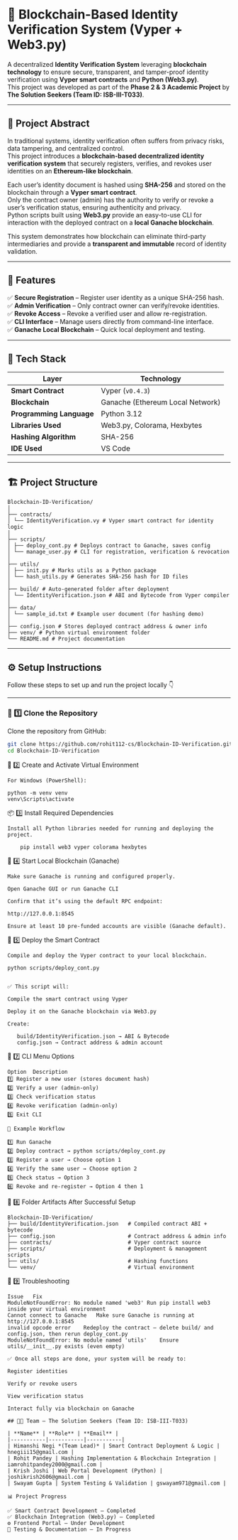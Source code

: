 # 🧾 Blockchain-Based Identity Verification System (Vyper + Web3.py)

A decentralized **Identity Verification System** leveraging **blockchain technology** to ensure secure, transparent, and tamper-proof identity verification using **Vyper smart contracts** and **Python (Web3.py)**.  
This project was developed as part of the **Phase 2 & 3 Academic Project** by **The Solution Seekers (Team ID: ISB-III-T033)**.

---

## 🧠 Project Abstract

In traditional systems, identity verification often suffers from privacy risks, data tampering, and centralized control.  
This project introduces a **blockchain-based decentralized identity verification system** that securely registers, verifies, and revokes user identities on an **Ethereum-like blockchain**.

Each user’s identity document is hashed using **SHA-256** and stored on the blockchain through a **Vyper smart contract**.  
Only the contract owner (admin) has the authority to verify or revoke a user’s verification status, ensuring authenticity and privacy.  
Python scripts built using **Web3.py** provide an easy-to-use CLI for interaction with the deployed contract on a **local Ganache blockchain**.

This system demonstrates how blockchain can eliminate third-party intermediaries and provide a **transparent and immutable** record of identity validation.

---

## 🚀 Features

✅ **Secure Registration** – Register user identity as a unique SHA-256 hash.  
✅ **Admin Verification** – Only contract owner can verify/revoke identities.  
✅ **Revoke Access** – Revoke a verified user and allow re-registration.  
✅ **CLI Interface** – Manage users directly from command-line interface.  
✅ **Ganache Local Blockchain** – Quick local deployment and testing.  

---

## 🧩 Tech Stack

| Layer | Technology |
|-------|-------------|
| **Smart Contract** | Vyper (`v0.4.3`) |
| **Blockchain** | Ganache (Ethereum Local Network) |
| **Programming Language** | Python 3.12 |
| **Libraries Used** | Web3.py, Colorama, Hexbytes |
| **Hashing Algorithm** | SHA-256 |
| **IDE Used** | VS Code |

---

## 🏗️ Project Structure
```
Blockchain-ID-Verification/
│
├── contracts/
│ └── IdentityVerification.vy # Vyper smart contract for identity logic
│
├── scripts/
│ ├── deploy_cont.py # Deploys contract to Ganache, saves config
│ └── manage_user.py # CLI for registration, verification & revocation
│
├── utils/
│ ├── init.py # Marks utils as a Python package
│ └── hash_utils.py # Generates SHA-256 hash for ID files
│
├── build/ # Auto-generated folder after deployment
│ └── IdentityVerification.json # ABI and Bytecode from Vyper compiler
│
├── data/
│ └── sample_id.txt # Example user document (for hashing demo)
│
├── config.json # Stores deployed contract address & owner info
├── venv/ # Python virtual environment folder
└── README.md # Project documentation
```
---

## ⚙️ Setup Instructions
Follow these steps to set up and run the project locally 👇

---

### 🧩 1️⃣ Clone the Repository

Clone the repository from GitHub:
```bash
git clone https://github.com/rohit112-cs/Blockchain-ID-Verification.git
cd Blockchain-ID-Verification
```

🧱 2️⃣ Create and Activate Virtual Environment
```
For Windows (PowerShell):

python -m venv venv
venv\Scripts\activate
```

📦 3️⃣ Install Required Dependencies
```
Install all Python libraries needed for running and deploying the project.

    pip install web3 vyper colorama hexbytes
```
🔗 4️⃣ Start Local Blockchain (Ganache)
```
Make sure Ganache is running and configured properly.

Open Ganache GUI or run Ganache CLI

Confirm that it’s using the default RPC endpoint:

http://127.0.0.1:8545

Ensure at least 10 pre-funded accounts are visible (Ganache default).
```
🚀 5️⃣ Deploy the Smart Contract
```
Compile and deploy the Vyper contract to your local blockchain.

python scripts/deploy_cont.py


✅ This script will:

Compile the smart contract using Vyper

Deploy it on the Ganache blockchain via Web3.py

Create:

   build/IdentityVerification.json → ABI & Bytecode
   config.json → Contract address & admin account
```
🧮 7️⃣ CLI Menu Options
```
Option	Description
1️⃣	Register a new user (stores document hash)
2️⃣	Verify a user (admin-only)
3️⃣	Check verification status
4️⃣	Revoke verification (admin-only)
5️⃣	Exit CLI

🧠 Example Workflow

1️⃣ Run Ganache
2️⃣ Deploy contract → python scripts/deploy_cont.py
3️⃣ Register a user → Choose option 1
4️⃣ Verify the same user → Choose option 2
5️⃣ Check status → Option 3
6️⃣ Revoke and re-register → Option 4 then 1

```
🧱 8️⃣ Folder Artifacts After Successful Setup
```
Blockchain-ID-Verification/
├── build/IdentityVerification.json   # Compiled contract ABI + bytecode
├── config.json                       # Contract address & admin info
├── contracts/                        # Vyper contract source
├── scripts/                          # Deployment & management scripts
├── utils/                            # Hashing functions
└── venv/                             # Virtual environment
```
🧩 9️⃣ Troubleshooting
```
Issue	Fix
ModuleNotFoundError: No module named 'web3'	Run pip install web3 inside your virtual environment
Cannot connect to Ganache	Make sure Ganache is running at http://127.0.0.1:8545
invalid opcode error	Redeploy the contract — delete build/ and config.json, then rerun deploy_cont.py
ModuleNotFoundError: No module named 'utils'	Ensure utils/__init__.py exists (even empty)

✅ Once all steps are done, your system will be ready to:

Register identities

Verify or revoke users

View verification status

Interact fully via blockchain on Ganache
```

```
## 👨‍💻 Team – The Solution Seekers (Team ID: ISB-III-T033)

| **Name** | **Role** | **Email** |
|-----------|-----------|-----------|
| Himanshi Negi *(Team Lead)* | Smart Contract Deployment & Logic | hnegiii15@gmail.com |
| Rohit Pandey | Hashing Implementation & Blockchain Integration | iamrohitpandey2000@gmail.com |
| Krish Joshi | Web Portal Development (Python) | joshikrish2606@gmail.com |
| Swayam Gupta | System Testing & Validation | gswayam971@gmail.com |

```


```
📊 Project Progress

✅ Smart Contract Development – Completed
✅ Blockchain Integration (Web3.py) – Completed
⚙️ Frontend Portal – Under Development
📘 Testing & Documentation – In Progress
```